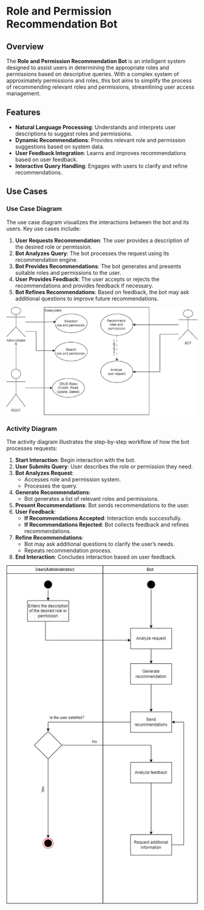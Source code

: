 # Role and Permission Recommendation Bot

## Overview

The **Role and Permission Recommendation Bot** is an intelligent system designed to assist users in determining the appropriate roles and permissions based on descriptive queries. With a complex system of approximately permissions and roles, this bot aims to simplify the process of recommending relevant roles and permissions, streamlining user access management.

## Features

- **Natural Language Processing**: Understands and interprets user descriptions to suggest roles and permissions.
- **Dynamic Recommendations**: Provides relevant role and permission suggestions based on system data.
- **User Feedback Integration**: Learns and improves recommendations based on user feedback.
- **Interactive Query Handling**: Engages with users to clarify and refine recommendations.

## Use Cases

### Use Case Diagram

The use case diagram visualizes the interactions between the bot and its users. Key use cases include:

1. **User Requests Recommendation**: The user provides a description of the desired role or permission.
2. **Bot Analyzes Query**: The bot processes the request using its recommendation engine.
3. **Bot Provides Recommendations**: The bot generates and presents suitable roles and permissions to the user.
4. **User Provides Feedback**: The user accepts or rejects the recommendations and provides feedback if necessary.
5. **Bot Refines Recommendations**: Based on feedback, the bot may ask additional questions to improve future recommendations.

![Use Case Diagram](docs/diagrams/use_case_role_bot.jpg)

### Activity Diagram

The activity diagram illustrates the step-by-step workflow of how the bot processes requests:

1. **Start Interaction**: Begin interaction with the bot.
2. **User Submits Query**: User describes the role or permission they need.
3. **Bot Analyzes Request**:
   - Accesses role and permission system.
   - Processes the query.
4. **Generate Recommendations**:
   - Bot generates a list of relevant roles and permissions.
5. **Present Recommendations**: Bot sends recommendations to the user.
6. **User Feedback**:
   - **If Recommendations Accepted**: Interaction ends successfully.
   - **If Recommendations Rejected**: Bot collects feedback and refines recommendations.
7. **Refine Recommendations**:
   - Bot may ask additional questions to clarify the user’s needs.
   - Repeats recommendation process.
8. **End Interaction**: Concludes interaction based on user feedback.

![Activity Diagram](docs/diagrams/activity_diagram.jpg)